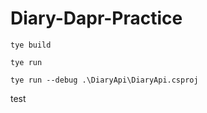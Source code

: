 # Diary-Dapr-Practice

```
tye build
```

```
tye run
```

```
tye run --debug .\DiaryApi\DiaryApi.csproj
```

test
